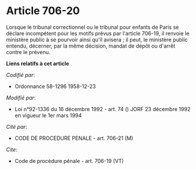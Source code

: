 # Article 706-20

Lorsque le tribunal correctionnel ou le tribunal pour enfants de Paris se déclare incompétent pour les motifs prévus par
l'article 706-19, il renvoie le ministère public à se pourvoir ainsi qu'il avisera ; il peut, le ministère public entendu,
décerner, par la même décision, mandat de dépôt ou d'arrêt contre le prévenu.

**Liens relatifs à cet article**

_Codifié par_:

  - Ordonnance 58-1296 1958-12-23

_Modifié par_:

  - Loi n°92-1336 du 16 décembre 1992 - art. 74 () JORF 23 décembre 1992 en vigueur le 1er mars 1994

_Cité par_:

  - CODE DE PROCEDURE PENALE - art. 706-21 (M)

_Cite_:

  - Code de procédure pénale - art. 706-19 (VT)
